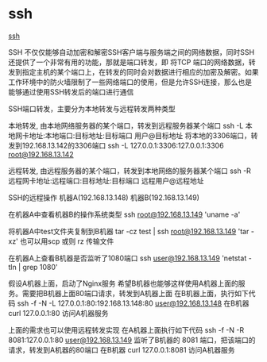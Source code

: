 # ssh

[ssh](https://blog.csdn.net/weixin_40274679/article/details/108520756)

SSH 不仅仅能够自动加密和解密SSH客户端与服务端之间的网络数据，同时SSH 还提供了一个非常有用的功能，那就是端口转发，即 将TCP 端口的网络数据，转发到指定主机的某个端口上，在转发的同时会对数据进行相应的加密及解密。如果工作环境中的防火墙限制了一些网络端口的使用，但是允许SSH连接，那么也是能够通过使用SSH转发后的端口进行通信

SSH端口转发，主要分为本地转发与远程转发两种类型

本地转发, 由本地网络服务器的某个端口，转发到远程服务器某个端口
ssh -L 本地网卡地址:本地端口:目标地址:目标端口 用户@目标地址
将本地的3306端口，转发到192.168.13.142的3306端口
ssh -L 127.0.0.1:3306:127.0.0.1:3306 root@192.168.13.142

远程转发, 由远程服务器的某个端口，转发到本地网络的服务器某个端口
ssh -R 远程网卡地址:远程端口:目标地址:目标端口 远程用户@远程地址

SSH的远程操作
机器A(192.168.13.148)
机器B(192.168.13.149)

在机器A中查看机器B的操作系统类型
ssh root@192.168.13.149 'uname -a'

将机器A中test文件夹复制到B机器
tar -cz test | ssh root@192.168.13.149 'tar -xz'
也可以用scp 或则 rz 传输文件

在机器A上查看B机器是否监听了1080端口
ssh user@192.168.13.149 'netstat -tln | grep 1080'

假设A机器上面，启动了Nginx服务
希望B机器也能够这样使用A机器上面的服务。需要把B机器上面80端口请求，转发到A机器上面
在B机器上面，执行如下代码
ssh -f -N -L 127.0.0.1:80:192.168.13.148:80 user@192.168.13.148
在B机器 curl 127.0.0.1:80 访问A机器服务

上面的需求也可以使用远程转发实现
在A机器上面执行如下代码
ssh -f -N -R 8081:127.0.0.1:80 user@192.168.13.149
监听了B机器的 8081 端口，把该端口的请求，转发到A机器的80端口
在B机器 curl 127.0.0.1:8081 访问A机器服务
